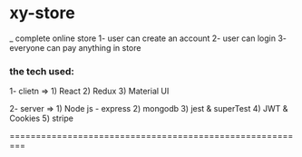 # xy-store

_ complete online store 
1- user can create an account 
2- user can login 
3- everyone can pay anything in store 


### the tech used:
1- clietn => 1) React
             2) Redux
             3) Material UI
             
2- server => 1) Node js - express
             2) mongodb
             3) jest & superTest
             4) JWT & Cookies
             5) stripe
             
=========================================================       
